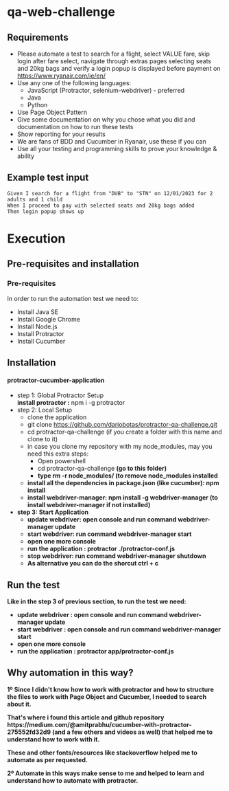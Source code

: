 # qa-web-challenge
## Requirements
- Please automate a test to search for a flight, select VALUE fare, skip login after fare select, navigate through extras pages selecting seats and 20kg bags and verify a login popup is displayed before payment on https://www.ryanair.com/ie/en/
- Use any one of the following languages:
  - JavaScript (Protractor, selenium-webdriver) - preferred
  - Java
  - Python
- Use Page Object Pattern
- Give some documentation on why you chose what you did and documentation on how to run these tests
- Show reporting for your results
- We are fans of BDD and Cucumber in Ryanair, use these if you can
- Use all your testing and programming skills to prove your knowledge & ability

## Example test input
```
Given I search for a flight from "DUB" to "STN" on 12/01/2023 for 2 adults and 1 child
When I proceed to pay with selected seats and 20kg bags added
Then login popup shows up
```

# Execution
## Pre-requisites and installation
### Pre-requisites
In order to run the automation test we need to:
- Install Java SE
- Install Google Chrome
- Install Node.js
- Install Protractor
- Install Cucumber

## Installation
#### protractor-cucumber-application
- step 1: Global Protractor Setup <br />
<b>install protractor :</b> npm i -g protractor<br />
- step 2: Local Setup <br />
  - clone the application <br />
  - git clone https://github.com/dariobotas/protractor-qa-challenge.git <br />
  - cd protractor-qa-challenge (if you create a folder with this name and clone to it)<br />
  - in case you clone my repository with my node_modules, may you need this extra steps:
    - Open powershell
    - cd protractor-qa-challenge <b>(go to this folder)<b>
    - <b>type</b> rm -r node_modules/ <b>(to remove node_modules installed</b>
  - <b>install all the dependencies in package.json (like cucumber):</b> npm install <br />
  - <b>install webdriver-manager:</b> npm install -g webdriver-manager (to install webdriver-manager if not installed)<br />
- step 3: Start Application <br />
  - <b>update webdriver:</b> open console and run command webdriver-manager update<br />
  - <b>start webdriver:</b> run command webdriver-manager start<br />
  - open one more console <br />
  - <b>run the application :</b> protractor ./protractor-conf.js<br />
  - <b>stop webdriver:</b> run command webdriver-manager shutdown<br />
  - As alternative you can do the shorcut ctrl + c
## Run the test
Like in the step 3 of previous section, to run the test we need:
- <b>update webdriver :</b> open console and run command webdriver-manager update<br />
- <b>start webdriver :</b> open console and run command webdriver-manager start<br />
- open one more console <br />
- <b>run the application :</b> protractor app/protractor-conf.js<br />

## Why automation in this way?
<p>1º Since I didn't know how to work with protractor and how to structure 
the files to work with Page Object and Cucumber, I needed to search about it. </p>
<p>That's where i found this article and github repository https://medium.com/@amitprabhu/cucumber-with-protractor-275552fd32d9 (and a few others and videos as well) that helped me to understand how to work with it.</p>
<p>These and other fonts/resources like stackoverflow helped me to automate as per requested.</p>
<p>2º Automate in this ways make sense to me and helped to learn and understand how to automate with protractor.</p>
